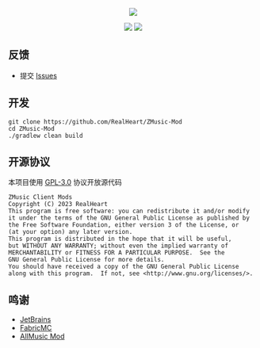 <div align="center">

![][banner]

![][java]
![][license]

</div>

## 反馈

* 提交 [Issues](../../issues)

## 开发

```shell
git clone https://github.com/RealHeart/ZMusic-Mod
cd ZMusic-Mod
./gradlew clean build
```

## 开源协议

本项目使用 [GPL-3.0](LICENSE) 协议开放源代码

```text
ZMusic Client Mods
Copyright (C) 2023 RealHeart
This program is free software: you can redistribute it and/or modify
it under the terms of the GNU General Public License as published by
the Free Software Foundation, either version 3 of the License, or
(at your option) any later version.
This program is distributed in the hope that it will be useful,
but WITHOUT ANY WARRANTY; without even the implied warranty of
MERCHANTABILITY or FITNESS FOR A PARTICULAR PURPOSE.  See the
GNU General Public License for more details.
You should have received a copy of the GNU General Public License
along with this program.  If not, see <http://www.gnu.org/licenses/>.
```

## 鸣谢

* [JetBrains](https://www.jetbrains.com/zh-cn/)
* [FabricMC](https://fabricmc.net/)
* [AllMusic Mod](https://github.com/Coloryr/AllMusic_M)

[banner]: https://socialify.git.ci/RealHeart/ZMusic-Mod/image?description=1&forks=1&issues=1&language=1&name=1&owner=1&pulls=1&stargazers=1&theme=Auto

[java]: https://img.shields.io/badge/java-17-blue?style=for-the-badge

[license]: https://img.shields.io/github/license/RealHeart/ZMusic-Mod?style=for-the-badge
